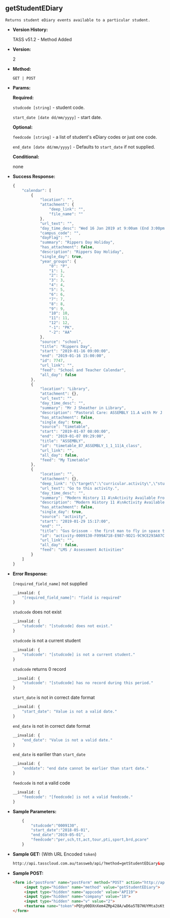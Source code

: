 **getStudentEDiary**
----
	Returns student eDiary events available to a particular student.
	
* **Version History:**

	TASS v51.2 - Method Added

* **Version:**

	2

* **Method:**

	`GET | POST`
	
*  **Params:**

	**Required:**

	`studcode [string]` - student code.

	`start_date [date dd/mm/yyyy]` - start date.

	**Optional:**

	`feedcode [string]` - a list of student's eDiary codes or just one code.

	`end_date [date dd/mm/yyyy]` - Defaults to `start_date` if not supplied.

	**Conditional:**
	
	none

* **Success Response:**

	```javascript
	{
		"calendar": [
			{
				"location": "",
				"attachment": {
					"deep_link": "",
					"file_name": ""
				},
				"url_text": "",
				"day_time_desc": "Wed 16 Jan 2019 at 9:00am (End 3:00pm)",
				"campus_code": "",
				"dayFlag": "",
				"summary": "Rippers Day Holiday",
				"has_attachment": false,
				"description": "Rippers Day Holiday",
				"single_day": true,
				"year_groups": {
					"0": "P",
					"1": 1,
					"2": 2,
					"3": 3,
					"4": 4,
					"5": 5,
					"6": 6,
					"7": 7,
					"8": 8,
					"9": 9,
					"10": 10,
					"11": 11,
					"12": 12,
					"-1": "PK",
					"-2": "AA"
				},
				"source": "school",
				"title": "Rippers Day",
				"start": "2019-01-16 09:00:00",
				"end": "2019-01-16 15:00:00",
				"id": 7747,
				"url_link": "",
				"feed": "School and Teacher Calendar",
				"all_day": false
			},
			{
				"location": "Library",
				"attachment": {},
				"url_text": "",
				"day_time_desc": "",
				"summary": "Mr J Sheather in Library",
				"description": "Pastoral Care: ASSEMBLY 11.A with Mr J Sheather",
				"has_attachment": false,
				"single_day": true,
				"source": "timetable",
				"start": "2019-01-07 08:00:00",
				"end": "2019-01-07 09:29:00",
				"title": "ASSEMBLY",
				"id": "timetable_87_ASSEMBLY_1_1_11|A_class",
				"url_link": "",
				"all_day": false,
				"feed": "My Timetable"
			},
			{
				"location": "",
				"attachment": {},
				"deep_link": "{\"target\":\"curricular.activity\",\"studcode\":\"0009130\",\"activity_assign_id\":\"4645\",\"prod_menu\":\"N\"}",
				"url_text": "Go to this activity.",
				"day_time_desc": "",
				"summary": "Modern History 11 A\nActivity Available From: Tue 29 Jan 2019 at 03:17 PM",
				"description": "Modern History 11 A\nActivity Available From: Tue 29 Jan 2019 at 03:17 PM",
				"has_attachment": false,
				"single_day": true,
				"source": "activity",
				"start": "2019-01-29 15:17:00",
				"end": "",
				"title": "Gus Grissom - the first man to fly in space twice.",
				"id": "activity-0009130-F099A718-E987-9D21-9C9CE293A07CB16B-4645",
				"url_link": "",
				"all_day": false,
				"feed": "LMS / Assessment Activities"
			}
		]
	}
	```
 
* **Error Response:**

	`[required_field_name]` not supplied
	```javascript
	__invalid: {
		"[required_field_name]": "field is required"
	}
	```

	`studcode` does not exist
	```javascript
	__invalid: {
		"studcode": "[studcode] does not exist."
	}
	```

	`studcode` is not a current student
	```javascript
	__invalid: {
		"studcode": "[studcode] is not a current student."
	}
	```

	`studcode` returns 0 record
	```javascript
	__invalid: {
		"studcode": "[studcode] has no record during this period."
	}
	```

	`start_date` is not in correct date format
	```javascript
	__invalid: {
		"start_date": "Value is not a valid date."
	}
	```

	`end_date` is not in correct date format
	```javascript
	__invalid: {
		"end_date": "Value is not a valid date."
	}
	```

	`end_date` is earilier than `start_date`
	```javascript
	__invalid: {
		"enddate": "end date cannot be earlier than start date."
	}
	```

	`feedcode` is not a valid code
	```javascript
	__invalid: {
		"feedcode": "[feedcode] is not a valid feedcode."
	}
	```

* **Sample Parameters:**

	```javascript
		{
			"studcode":"0009130",
			"start_date":"2018-05-01",
			"end_date":"2019-05-01",
			"feedcode":"per,sch,tt,act,tour,pti,sport,brd,pcare"
		}
	```

* **Sample GET:** (With URL Encoded `token`)

	```HTML
	http://api.tasscloud.com.au/tassweb/api/?method=getStudentEDiary&appcode=API19&company=10&v=2&token=PQty00DXnXem4ZMp428A%2FwD6a5TB7HUYMta3sKtv89XwPsa%2FeB2RtUrAA5%2FWSxTA%2F%2Bm30VOCYMahvOVWTkTOmFJKzT8N67mvjRyULtu51I4%3D
	```
	
* **Sample POST:**

	```HTML
	<form id="postForm" name="postForm" method="POST" action="http://api.tasscloud.com.au/tassweb/api/">
		 <input type="hidden" name="method" value="getStudentEDiary">
		 <input type="hidden" name="appcode" value="API19">
		 <input type="hidden" name="company" value="10">
		 <input type="hidden" name="v" value="2">
		 <textarea name="token">PQty00DXnXem4ZMp428A/wD6a5TB7HUYMta3sKtv89XwPsa/eB2RtUrAA5/WSxTA/+m30VOCYMahvOVWTkTOmFJKzT8N67mvjRyULtu51I4=</textarea>
	</form>
	```
